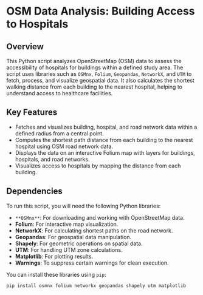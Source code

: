 # OSM Data Analysis: Building Access to Hospitals

## Overview

This Python script analyzes OpenStreetMap (OSM) data to assess the accessibility of hospitals for buildings within a defined study area. The script uses libraries such as `OSMnx`, `Folium`, `Geopandas`, `NetworkX`, and `UTM` to fetch, process, and visualize geospatial data. It also calculates the shortest walking distance from each building to the nearest hospital, helping to understand access to healthcare facilities.

## Key Features

- Fetches and visualizes building, hospital, and road network data within a defined radius from a central point.
- Computes the shortest path distance from each building to the nearest hospital using OSM road network data.
- Displays the data on an interactive Folium map with layers for buildings, hospitals, and road networks.
- Visualizes access to hospitals by mapping the distance from each building.

## Dependencies

To run this script, you will need the following Python libraries:

- `**OSMnx**`: For downloading and working with OpenStreetMap data.
- **Folium**: For interactive map visualization.
- **NetworkX**: For calculating shortest paths on the road network.
- **Geopandas**: For geospatial data manipulation.
- **Shapely**: For geometric operations on spatial data.
- **UTM**: For handling UTM zone calculations.
- **Matplotlib**: For plotting results.
- **Warnings**: To suppress certain warnings for clean execution.

You can install these libraries using `pip`:

```bash
pip install osmnx folium networkx geopandas shapely utm matplotlib
